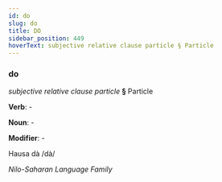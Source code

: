 ```yaml
---
id: do
slug: do
title: DO
sidebar_position: 449
hoverText: subjective relative clause particle § Particle
---
```


### do

*subjective relative clause particle* **§** Particle

**Verb**: -

**Noun**: -

**Modifier**: -

Hausa dà /dà/

*Nilo-Saharan Language Family*